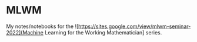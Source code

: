 # MLWM

My notes/notebooks for the ![https://sites.google.com/view/mlwm-seminar-2022](Machine Learning for the Working Mathematician] series.

